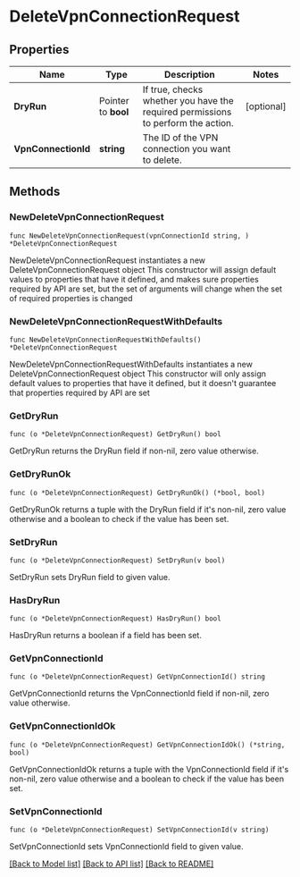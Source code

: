 # DeleteVpnConnectionRequest

## Properties

Name | Type | Description | Notes
------------ | ------------- | ------------- | -------------
**DryRun** | Pointer to **bool** | If true, checks whether you have the required permissions to perform the action. | [optional] 
**VpnConnectionId** | **string** | The ID of the VPN connection you want to delete. | 

## Methods

### NewDeleteVpnConnectionRequest

`func NewDeleteVpnConnectionRequest(vpnConnectionId string, ) *DeleteVpnConnectionRequest`

NewDeleteVpnConnectionRequest instantiates a new DeleteVpnConnectionRequest object
This constructor will assign default values to properties that have it defined,
and makes sure properties required by API are set, but the set of arguments
will change when the set of required properties is changed

### NewDeleteVpnConnectionRequestWithDefaults

`func NewDeleteVpnConnectionRequestWithDefaults() *DeleteVpnConnectionRequest`

NewDeleteVpnConnectionRequestWithDefaults instantiates a new DeleteVpnConnectionRequest object
This constructor will only assign default values to properties that have it defined,
but it doesn't guarantee that properties required by API are set

### GetDryRun

`func (o *DeleteVpnConnectionRequest) GetDryRun() bool`

GetDryRun returns the DryRun field if non-nil, zero value otherwise.

### GetDryRunOk

`func (o *DeleteVpnConnectionRequest) GetDryRunOk() (*bool, bool)`

GetDryRunOk returns a tuple with the DryRun field if it's non-nil, zero value otherwise
and a boolean to check if the value has been set.

### SetDryRun

`func (o *DeleteVpnConnectionRequest) SetDryRun(v bool)`

SetDryRun sets DryRun field to given value.

### HasDryRun

`func (o *DeleteVpnConnectionRequest) HasDryRun() bool`

HasDryRun returns a boolean if a field has been set.

### GetVpnConnectionId

`func (o *DeleteVpnConnectionRequest) GetVpnConnectionId() string`

GetVpnConnectionId returns the VpnConnectionId field if non-nil, zero value otherwise.

### GetVpnConnectionIdOk

`func (o *DeleteVpnConnectionRequest) GetVpnConnectionIdOk() (*string, bool)`

GetVpnConnectionIdOk returns a tuple with the VpnConnectionId field if it's non-nil, zero value otherwise
and a boolean to check if the value has been set.

### SetVpnConnectionId

`func (o *DeleteVpnConnectionRequest) SetVpnConnectionId(v string)`

SetVpnConnectionId sets VpnConnectionId field to given value.



[[Back to Model list]](../README.md#documentation-for-models) [[Back to API list]](../README.md#documentation-for-api-endpoints) [[Back to README]](../README.md)


